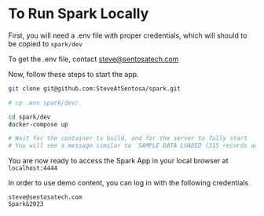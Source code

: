 # To Run Spark Locally

First, you will need a .env file with proper credentials, which will should to be copied to `spark/dev`

To get the .env file, contact steve@sentosatech.com

Now, follow these steps to start the app.

```bash
git clone git@github.com:SteveAtSentosa/spark.git

# cp .env spark/dev/.

cd spark/dev
docker-compose up

# Wait for the container to build, and for the server to fully start
# You will see a message similar to `SAMPLE DATA LOADED (315 records added)` when everything is running
```

You are now ready to access the Spark App in your local browser at `localhost:4444`

In order to use demo content, you can log in with the following credentials

```
steve@sentosatech.com
Spark&2023
```
